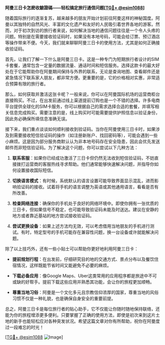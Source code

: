 **阿曼三日卡怎麽收驗證碼——轻松搞定旅行通信问题[[TG💪+ @esim1088](https://t.me/s/esim1088)]**

随着国际旅行的逐渐复苏，越来越多的朋友开始计划前往阿曼这样的神秘国度。阿曼以其独特的自然风光、丰富的文化遗产和友好的人民吸引着世界各地的游客。然而，对于初次到访的旅行者来说，如何解决当地的通信问题往往是一个令人头疼的问题。特别是在需要接收验证码时，如果没有本地号码，可能会给订票、预订酒店等操作带来不便。今天，我们就来聊聊阿曼三日卡的使用方法，尤其是如何正确接收验证码。

首先，让我们了解一下什么是阿曼三日卡。这是一种专门为短期旅行者设计的SIM卡套餐，通常包含一定量的数据流量、通话时间和短信服务。选择这款卡的最大好处在于它能帮助你在阿曼期间保持与外界的联系，无论是查询地图、查看邮件还是紧急情况下联系家人朋友，都非常方便。更重要的是，它的价格相对实惠，非常适合预算有限的旅行者。

那么，如何获取并激活这张卡呢？一般来说，你可以在阿曼国际机场的运营商柜台直接购买。不过，在出发前通过线上渠道提前订购也是一个不错的选择。许多电商平台提供全球化的SIM卡服务，你可以根据自己的需求选择合适的套餐，并填写相关信息完成购买。需要注意的是，线上购买时可能需要提供护照信息以验证身份，因此务必确保所填信息准确无误。

接下来，我们重点谈谈如何顺利接收到验证码。当你在阿曼使用三日卡时，如果涉及到需要接收短信验证码的操作（如注册新账户、找回密码等），可能会遇到一些小麻烦。这是因为部分服务商默认认为非本地号码存在安全隐患，因此会优先发送邮件而非短信验证码。为了解决这个问题，你可以尝试以下几种方法：

1. **联系客服**：如果你已经成功激活了三日卡但仍然无法收到短信验证码，不妨直接拨打运营商的客服热线寻求帮助。他们通常能够快速解决问题，并指导你如何设置接收国际短信。

2. **切换语言模式**：有时候，系统默认的语言设置可能导致界面显示混乱，进而影响验证码的接收。试着将手机的语言调整为英语或其他通用语言，看看是否有所改善。

3. **检查网络连接**：确保你的手机处于良好的网络环境中。即使你拥有一张优质的三日卡，但如果信号不稳定，也可能导致验证码未能及时送达。建议在安静的地方或者靠近基站的地方尝试接收验证码。

4. **尝试更换设备**：如果上述方法均无效，可以考虑借用当地朋友的手机进行测试。有时，特定型号的手机可能存在兼容性问题，换一台设备或许就能解决问题。

除了以上技巧外，还有一些小贴士可以帮助你更好地利用阿曼三日卡：

- **提前规划行程**：在出发前，仔细研究目的地的交通方式、景点分布以及餐饮住宿情况，这样既能节省时间又能避免不必要的麻烦。
  
- **下载必备应用**：像Google Maps、Uber这类常用的应用程序都是旅途中不可或缺的好帮手。提前下载这些应用并熟悉其功能，会让你的旅程更加顺畅。

- **尊重当地习俗**：阿曼是一个文化多元且宗教信仰浓厚的国家，尊重当地的风俗习惯不仅是一种礼貌，也是确保自身安全的重要前提。

总之，阿曼三日卡是每位旅行者的贴心助手，它不仅能让你随时随地保持联络，还能为你的旅程增添更多便利。只要掌握了正确的使用方法，即使是初次来到这片土地的新手也能轻松应对各种突发状况。希望这篇文章对你有所帮助，祝你在阿曼度过一段难忘的时光！

[[TG💪+ @esim1088](https://t.me/s/esim1088) ![Image](https://i.postimg.cc/4NQfJmqS/Snipaste-2025-05-13-00-14-12.png)]